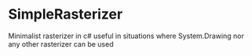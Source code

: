 # SimpleRasterizer
Minimalist rasterizer in c# useful in situations where System.Drawing nor any other rasterizer can be used
